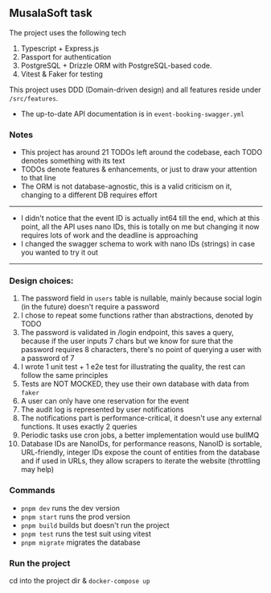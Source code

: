 ## MusalaSoft task

The project uses the following tech
1. Typescript + Express.js
2. Passport for authentication
3. PostgreSQL + Drizzle ORM with PostgreSQL-based code.
4. Vitest & Faker for testing

This project uses DDD (Domain-driven design) and all features reside under `/src/features`.

- The up-to-date API documentation is in `event-booking-swagger.yml` 

### Notes
- This project has around 21 TODOs left around the codebase, each TODO denotes something with its text
- TODOs denote features & enhancements, or just to draw your attention to that line
- The ORM is not database-agnostic, this is a valid criticism on it, changing to a different DB requires effort

---
- I didn't notice that the event ID is actually int64 till the end, which at this point, all the API uses nano IDs, this is totally on me but changing it now requires lots of work and the deadline is approaching
- I changed the swagger schema to work with nano IDs (strings) in case you wanted to try it out
---

### Design choices:
1. The password field in `users` table is nullable, mainly because social login (in the future) doesn't require a password
2. I chose to repeat some functions rather than abstractions, denoted by TODO
3. The password is validated in /login endpoint, this saves a query, because if the user inputs 7 chars but we know for sure that the password requires 8 characters, there's no point of querying a user with a password of 7
4. I wrote 1 unit test + 1 e2e test for illustrating the quality, the rest can follow the same principles
5. Tests are NOT MOCKED, they use their own database with data from `faker`
6. A user can only have one reservation for the event
7. The audit log is represented by user notifications
8. The notifications part is performance-critical, it doesn't use any external functions. It uses exactly 2 queries
9. Periodic tasks use cron jobs, a better implementation would use bullMQ
10. Database IDs are NanoIDs, for performance reasons, NanoID is sortable, URL-friendly, integer IDs expose the count of entities from the database and if used in URLs, they allow scrapers to iterate the website (throttling may help)

### Commands
- `pnpm dev` runs the dev version
- `pnpm start` runs the prod version
- `pnpm build` builds but doesn't run the project
- `pnpm test` runs the test suit using vitest
- `pnpm migrate` migrates the database

### Run the project
cd into the project dir & `docker-compose up`

